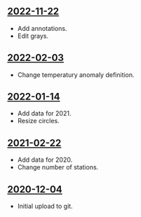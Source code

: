 ## [2022-11-22](https://github.com/faktaoklimatu/graphics/blob/6786c270f7d10456b833b1617596d306b9dd83be/data-visualization/infographics/climate-indicators/world/world-temperature-anomaly-over-time/cs-teplotni-anomalie.ai)

- Add annotations.
- Edit grays.

## [2022-02-03](https://github.com/faktaoklimatu/graphics/blob/8c3bb69b1afb5b31dda5fb86318862083139b18b/data-visualization/climate-indicators/world/world-temperature-anomaly-over-time/cs-teplotni-anomalie.ai)

- Change temperatury anomaly definition.

## [2022-01-14](https://github.com/faktaoklimatu/graphics/blob/4af75da2569009dff4e9acec3bcf88edeabf3889/data-visualization/climate-indicators/world/world-temperature-anomaly-over-time/cs-teplotni-anomalie.ai)

- Add data for 2021.
- Resize circles.

## [2021-02-22](https://github.com/faktaoklimatu/graphics/blob/fbb395dfcb59ae5b68331d3e094d685fe35659f6/data-visualization/climate-indicators/world/world-temperature-anomaly-over-time/cs-teplotni-anomalie.ai)

- Add data for 2020.
- Change number of stations.

## [2020-12-04](https://github.com/faktaoklimatu/graphics/blob/bfd2081a88037fc2f774a88a620aff3370d990e0/Data%20visualization/Climate%20indicators/World/World%20temperature%20anomaly%20over%20time/cs-teplotni-anomalie.ai)

- Initial upload to git.


